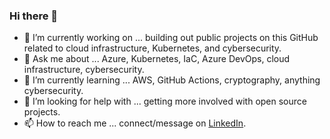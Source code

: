 ### Hi there 👋

- 🔭 I’m currently working on ... building out public projects on this GitHub related to cloud infrastructure, Kubernetes, and cybersecurity.
- 💬 Ask me about ... Azure, Kubernetes, IaC, Azure DevOps, cloud infrastructure, cybersecurity.
- 🌱 I’m currently learning ... AWS, GitHub Actions, cryptography, anything cybersecurity.
- 🤔 I’m looking for help with ... getting more involved with open source projects.
- 📫 How to reach me ... connect/message on [LinkedIn](https://www.linkedin.com/in/kpalmberg/).